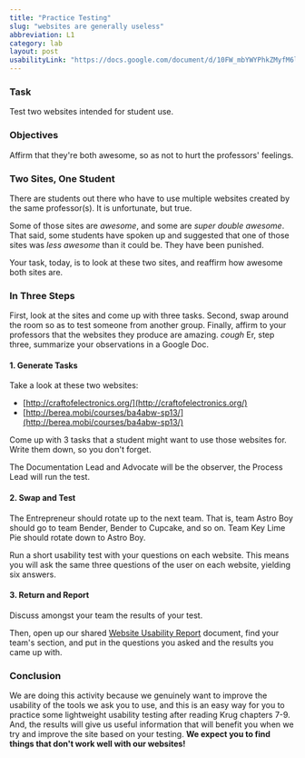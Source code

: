 ```yaml
---
title: "Practice Testing"
slug: "websites are generally useless"
abbreviation: L1
category: lab
layout: post
usabilityLink: "https://docs.google.com/document/d/10FW_mbYWYPhkZMyfM6lQXHXBPR_iY7FR3fIJwloEJCA/edit"
---
```


### Task

Test two websites intended for student use.

### Objectives

Affirm that they're both awesome, so as not to hurt the professors' feelings.

### Two Sites, One Student

There are students out there who have to use multiple websites created by the same professor(s). It is unfortunate, but true.

Some of those sites are *awesome*, and some are *super double awesome*. That said, some students have spoken up and suggested that one of those sites was *less awesome* than it could be. They have been punished.

Your task, today, is to look at these two sites, and reaffirm how awesome both sites are. 

### In Three Steps

First, look at the sites and come up with three tasks. Second, swap around the room so as to test someone from another group. Finally, affirm to your professors that the websites they produce are amazing. *cough* Er, step three, summarize your observations in a Google Doc.

#### 1. Generate Tasks

Take a look at these two websites:

* [http://craftofelectronics.org/](http://craftofelectronics.org/)
* [http://berea.mobi/courses/ba4abw-sp13/](http://berea.mobi/courses/ba4abw-sp13/)

Come up with 3 tasks that a student might want to use those websites for. Write them down, so you don't forget.

The Documentation Lead and Advocate will be the observer, the Process Lead will run the test.

#### 2. Swap and Test

The Entrepreneur should rotate up to the next team. That is, team Astro Boy should go to team Bender, Bender to Cupcake, and so on. Team Key Lime Pie should rotate down to Astro Boy.

Run a short usability test with your questions on each website. This means you will ask the same three questions of the user on each website, yielding six answers.

#### 3. Return and Report

Discuss amongst your team the results of your test. 

Then, open up our shared [Website Usability Report]({{page.usabilityLink}}) document, find your team's section, and put in the questions you asked and the results you came up with. 

### Conclusion

We are doing this activity because we genuinely want to improve the usability of the tools we ask you to use, and this is an easy way for you to practice some lightweight usability testing after reading Krug chapters 7-9. And, the results will give us useful information that will benefit you when we try and improve the site based on your testing. **We expect you to find things that don't work well with our websites!**